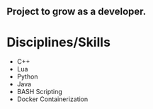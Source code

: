## Project to grow as a developer.

# Disciplines/Skills
- C++
- Lua
- Python
- Java
- BASH Scripting
- Docker Containerization
